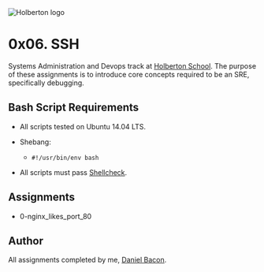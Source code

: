 <img src="https://www.holbertonschool.com/assets/holberton-logo-1cc451260ca3cd297def53f2250a9794810667c7ca7b5fa5879a569a457bf16f.png" alt="Holberton logo">

0x06. SSH
=========
Systems Administration and Devops track at [Holberton School](https://www.holbertonschool.com). The purpose of these assignments is to introduce core concepts required to be an SRE, specifically debugging.

Bash Script Requirements
------------------------
* All scripts tested on Ubuntu 14.04 LTS.
* Shebang:
  * ```#!/usr/bin/env bash```

* All scripts must pass [Shellcheck](https://github.com/koalaman/shellcheck).

Assignments
-----------
* 0-nginx_likes_port_80

Author
------
All assignments completed by me, [Daniel Bacon](https://github.com/dfbacon).
